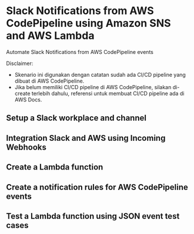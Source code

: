 # Slack Notifications from AWS CodePipeline using Amazon SNS and AWS Lambda
Automate Slack Notifications from AWS CodePipeline events

Disclaimer:
- Skenario ini digunakan dengan catatan sudah ada CI/CD pipeline yang dibuat di AWS CodePipeline.
- Jika belum memiliki CI/CD pipeline di AWS CodePipeline, silakan di-create terlebih dahulu, referensi untuk membuat CI/CD pipeline ada di AWS Docs.

## Setup a Slack workplace and channel

## Integration Slack and AWS using Incoming Webhooks

## Create a Lambda function

## Create a notification rules for AWS CodePipeline events

## Test a Lambda function using JSON event test cases
